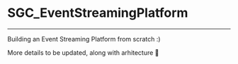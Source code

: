 # SGC_EventStreamingPlatform

---

Building an Event Streaming Platform from scratch :) 

More details to be updated, along with arhitecture 🫣 
